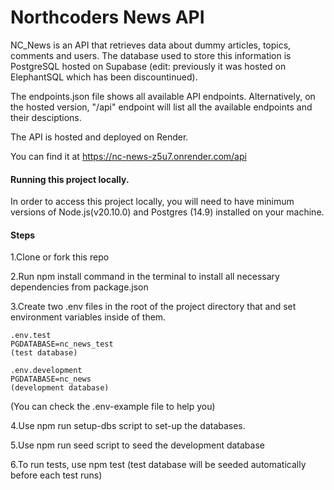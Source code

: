 # Northcoders News API

NC_News is an API that retrieves
data about dummy articles, topics, comments and users.
The database used to store this information is PostgreSQL hosted on Supabase (edit: previously it was hosted on ElephantSQL which has been discountinued).

The endpoints.json file shows all available API endpoints. Alternatively, on the hosted version, "/api" endpoint will list all the available endpoints and their desciptions.

The API is hosted and deployed on Render.

You can find it at https://nc-news-z5u7.onrender.com/api

#### Running this project locally.

In order to access this project locally, you will need to have minimum versions of Node.js(v20.10.0) and Postgres (14.9) installed on your machine.
<br>

#### Steps

1.Clone or fork this repo

2.Run npm install command in the terminal to install all necessary dependencies
from package.json

3.Create two .env files in the root of the project directory that and set environment variables inside of them.

    .env.test
    PGDATABASE=nc_news_test
    (test database)

    .env.development
    PGDATABASE=nc_news
    (development database)

(You can check the .env-example file to help you)

4.Use npm run setup-dbs script to set-up the databases.

5.Use npm run seed script to seed the development database

6.To run tests, use npm test (test database will be seeded automatically before each test runs)
